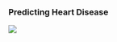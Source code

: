 ### Predicting Heart Disease

<img src = "https://github.com/adityakumaar/HealthCare-Analytics-Projects/blob/main/Predicting%20Heart%20Diseases/extras/correlation_heatmap.png" >
